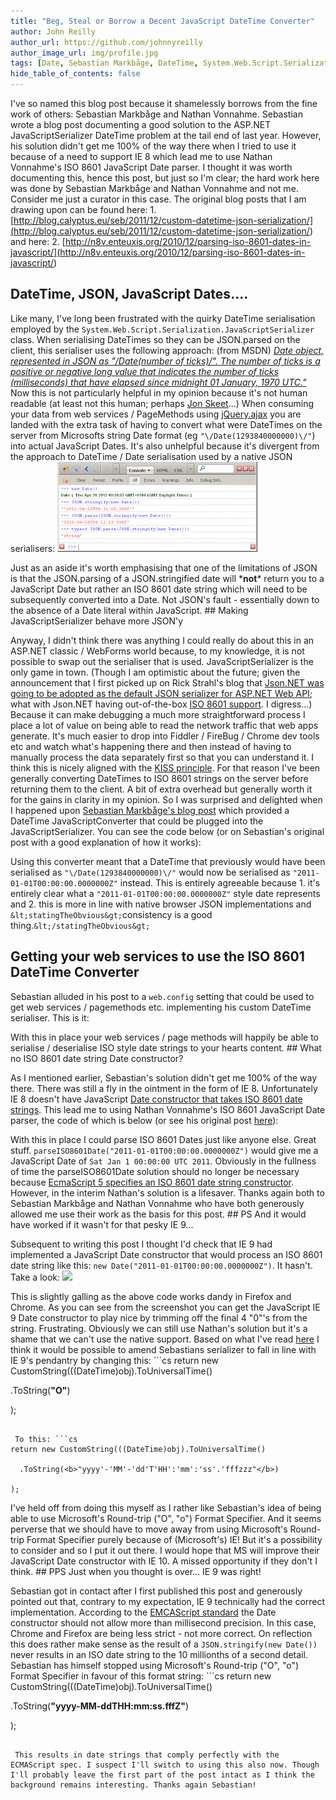 ```yaml
---
title: "Beg, Steal or Borrow a Decent JavaScript DateTime Converter"
author: John Reilly
author_url: https://github.com/johnnyreilly
author_image_url: img/profile.jpg
tags: [Date, Sebastian Markbåge, DateTime, System.Web.Script.Serialization.JavaScriptSerializer, EMCAScript standard, json, javascript, Serialization, Nathan Vonnahme]
hide_table_of_contents: false
---
```

I've so named this blog post because it shamelessly borrows from the fine work of others: Sebastian Markbåge and Nathan Vonnahme. Sebastian wrote a blog post documenting a good solution to the ASP.NET JavaScriptSerializer DateTime problem at the tail end of last year. However, his solution didn't get me 100% of the way there when I tried to use it because of a need to support IE 8 which lead me to use Nathan Vonnahme's ISO 8601 JavaScript Date parser. I thought it was worth documenting this, hence this post, but just so I'm clear; the hard work here was done by Sebastian Markbåge and Nathan Vonnahme and not me. Consider me just a curator in this case. The original blog posts that I am drawing upon can be found here: 1. [http://blog.calyptus.eu/seb/2011/12/custom-datetime-json-serialization/](<http://blog.calyptus.eu/seb/2011/12/custom-datetime-json-serialization/>) and here: 
2. [http://n8v.enteuxis.org/2010/12/parsing-iso-8601-dates-in-javascript/](<http://n8v.enteuxis.org/2010/12/parsing-iso-8601-dates-in-javascript/>)

<!-- -->

## DateTime, JSON, JavaScript Dates....

Like many, I've long been frustrated with the quirky DateTime serialisation employed by the `System.Web.Script.Serialization.JavaScriptSerializer` class. When serialising DateTimes so they can be JSON.parsed on the client, this serialiser uses the following approach: (from MSDN) [*Date object, represented in JSON as "\/Date(number of ticks)\/". The number of ticks is a positive or negative long value that indicates the number of ticks (milliseconds) that have elapsed since midnight 01 January, 1970 UTC."*](<http://msdn.microsoft.com/en-us/library/system.web.script.serialization.javascriptserializer.aspx>) Now this is not particularly helpful in my opinion because it's not human readable (at least not this human; perhaps [Jon Skeet](<http://stackoverflow.com/users/22656/jon-skeet>)...) When consuming your data from web services / PageMethods using [jQuery.ajax](<http://api.jquery.com/jQuery.ajax/>) you are landed with the extra task of having to convert what were DateTimes on the server from Microsofts string Date format (eg `"\/Date(1293840000000)\/"`) into actual JavaScript Dates. It's also unhelpful because it's divergent from the approach to DateTime / Date serialisation used by a native JSON serialisers: ![](../static/blog/2012-04-28-beg-steal-or-borrow-decent-javascript/FireBug-Dates.png)

 Just as an aside it's worth emphasising that one of the limitations of JSON is that the JSON.parsing of a JSON.stringified date will \***not**\* return you to a JavaScript Date but rather an ISO 8601 date string which will need to be subsequently converted into a Date. Not JSON's fault - essentially down to the absence of a Date literal within JavaScript. ## Making JavaScriptSerializer behave more JSON'y

Anyway, I didn't think there was anything I could really do about this in an ASP.NET classic / WebForms world because, to my knowledge, it is not possible to swap out the serialiser that is used. JavaScriptSerializer is the only game in town. (Though I am optimistic about the future; given the announcement that I first picked up on Rick Strahl's blog that [Json.NET was going to be adopted as the default JSON serializer for ASP.NET Web API](<http://www.west-wind.com/weblog/posts/2012/Mar/09/Using-an-alternate-JSON-Serializer-in-ASPNET-Web-API>); what with Json.NET having out-of-the-box [ISO 8601 support](<http://james.newtonking.com/archive/2009/02/20/good-date-times-with-json-net.aspx>). I digress...) Because it can make debugging a much more straightforward process I place a lot of value on being able to read the network traffic that web apps generate. It's much easier to drop into Fiddler / FireBug / Chrome dev tools etc and watch what's happening there and then instead of having to manually process the data separately first so that you can understand it. I think this is nicely aligned with the [KISS principle](<http://en.wikipedia.org/wiki/KISS_principle>). For that reason I've been generally converting DateTimes to ISO 8601 strings on the server before returning them to the client. A bit of extra overhead but generally worth it for the gains in clarity in my opinion. So I was surprised and delighted when I happened upon [Sebastian Markbåge's blog post](<http://blog.calyptus.eu/seb/2011/12/custom-datetime-json-serialization/>) which provided a DateTime JavaScriptConverter that could be plugged into the JavaScriptSerializer. You can see the code below (or on Sebastian's original post with a good explanation of how it works): <script src="https://gist.github.com/2489976.js?file=DateTimeJavaScriptConverter.cs"></script>

 Using this converter meant that a DateTime that previously would have been serialised as `"\/Date(1293840000000)\/"` would now be serialised as `"2011-01-01T00:00:00.0000000Z"` instead. This is entirely agreeable because 1. it's entirely clear what a `"2011-01-01T00:00:00.0000000Z"` style date represents and
2. this is more in line with native browser JSON implementations and `&lt;statingTheObvious&gt;`consistency is a good thing.`&lt;/statingTheObvious&gt;`

<!-- -->

## Getting your web services to use the ISO 8601 DateTime Converter

Sebastian alluded in his post to a `web.config` setting that could be used to get web services / pagemethods etc. implementing his custom DateTime serialiser. This is it: <script src="https://gist.github.com/2489976.js?file=web.config"></script>

 With this in place your web services / page methods will happily be able to serialise / deserialise ISO style date strings to your hearts content. ## What no ISO 8601 date string Date constructor?

As I mentioned earlier, Sebastian's solution didn't get me 100% of the way there. There was still a fly in the ointment in the form of IE 8. Unfortunately IE 8 doesn't have JavaScript [Date constructor that takes ISO 8601 date strings](<https://developer.mozilla.org/en/JavaScript/Reference/Global_Objects/Date/parse>). This lead me to using Nathan Vonnahme's ISO 8601 JavaScript Date parser, the code of which is below (or see his original post [here](<http://n8v.enteuxis.org/2010/12/parsing-iso-8601-dates-in-javascript/>)): <script src="https://gist.github.com/2489976.js?file=parseISO8601Date.js"></script>

 With this in place I could parse ISO 8601 Dates just like anyone else. Great stuff. `parseISO8601Date("2011-01-01T00:00:00.0000000Z")` would give me a JavaScript Date of `Sat Jan 1 00:00:00 UTC 2011`. Obviously in the fullness of time the parseISO8601Date solution should no longer be necessary because [EcmaScript 5 specifies an ISO 8601 date string constructor](<http://es5.github.com/#x15.9.3.2>). However, in the interim Nathan's solution is a lifesaver. Thanks again both to Sebastian Markbåge and Nathan Vonnahme who have both generously allowed me use their work as the basis for this post. ## PS And it would have worked if it wasn't for that pesky IE 9...

Subsequent to writing this post I thought I'd check that IE 9 had implemented a JavaScript Date constructor that would process an ISO 8601 date string like this: `new Date("2011-01-01T00:00:00.0000000Z")`. It hasn't. Take a look: ![](../static/blog/2012-04-28-beg-steal-or-borrow-decent-javascript/IE9%2B%2528shakes%2Bfist%2529.png)

 This is slightly galling as the above code works dandy in Firefox and Chrome. As you can see from the screenshot you can get the JavaScript IE 9 Date constructor to play nice by trimming off the final 4 "0"'s from the string. Frustrating. Obviously we can still use Nathan's solution but it's a shame that we can't use the native support. Based on what I've read [here](<http://msdn.microsoft.com/en-us/library/az4se3k1.aspx#Roundtrip>) I think it would be possible to amend Sebastians serializer to fall in line with IE 9's pendantry by changing this: ```cs
return new CustomString(((DateTime)obj).ToUniversalTime()

  .ToString(<b>"O"</b>)

);
```

 To this: ```cs
return new CustomString(((DateTime)obj).ToUniversalTime()

  .ToString(<b>"yyyy'-'MM'-'dd'T'HH':'mm':'ss'.'fffzzz"</b>)

);
```

 I've held off from doing this myself as I rather like Sebastian's idea of being able to use Microsoft's Round-trip ("O", "o") Format Specifier. And it seems perverse that we should have to move away from using Microsoft's Round-trip Format Specifier purely because of (Microsoft's) IE! But it's a possibility to consider and so I put it out there. I would hope that MS will improve their JavaScript Date constructor with IE 10. A missed opportunity if they don't I think. ## PPS Just when you thought is over... IE 9 was right!

Sebastian got in contact after I first published this post and generously pointed out that, contrary to my expectation, IE 9 technically had the correct implementation. According to the [EMCAScript standard](<http://es5.github.com/#x15.9.1.15>) the Date constructor should not allow more than millisecond precision. In this case, Chrome and Firefox are being less strict - not more correct. On reflection this does rather make sense as the result of a `JSON.stringify(new Date())` never results in an ISO date string to the 10 millionths of a second detail. Sebastian has himself stopped using Microsoft's Round-trip ("O", "o") Format Specifier in favour of this format string: ```cs
return new CustomString(((DateTime)obj).ToUniversalTime()

  .ToString(<b>"yyyy-MM-ddTHH:mm:ss.fffZ"</b>)

);
```

 This results in date strings that comply perfectly with the ECMAScript spec. I suspect I'll switch to using this also now. Though I'll probably leave the first part of the post intact as I think the background remains interesting. Thanks again Sebastian!
